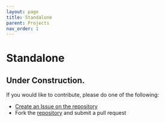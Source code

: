 ```yaml
---
layout: page
title: Standalone
parent: Projects
nav_order: 1
---
```


# Standalone

## Under Construction.

If you would like to contribute, please do one of the following:
- [Create an Issue on the repository](https://github.com/Seanland/cp-coding-and-api.github.io/issues)
- Fork the [repository](https://github.com/Seanland/cp-coding-and-api.github.io) and submit a pull request
